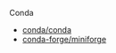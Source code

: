 
Conda
- [conda/conda](https://github.com/conda/conda)
- [conda-forge/miniforge](https://github.com/conda-forge/miniforge)

